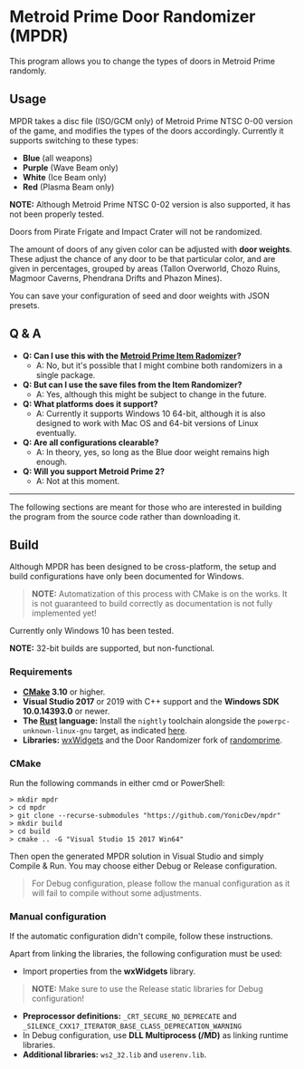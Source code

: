 # Metroid Prime Door Randomizer (MPDR)

This program allows you to change the types of doors in Metroid Prime randomly.

## Usage

MPDR takes a disc file (ISO/GCM only) of Metroid Prime NTSC 0-00 version of the game,
and modifies the types of the doors accordingly. Currently it supports switching
to these types:

* **Blue** (all weapons)
* **Purple** (Wave Beam only)
* **White** (Ice Beam only)
* **Red** (Plasma Beam only)

**NOTE:** Although Metroid Prime NTSC 0-02 version is also supported, it has not been properly tested.

Doors from Pirate Frigate and Impact Crater will not be randomized.

The amount of doors of any given color can be adjusted with **door weights**.
These adjust the chance of any door to be that particular color, and are given in percentages, grouped by areas (Tallon Overworld, Chozo Ruins, Magmoor Caverns, Phendrana Drifts and Phazon Mines).

You can save your configuration of seed and door weights with JSON presets.

## Q & A

* **Q: Can I use this with the [Metroid Prime Item Radomizer](https://github.com/etaylor8086/metroid-prime-randomizer)?**
  * A: No, but it's possible that I might combine both randomizers in a single package.
* **Q: But can I use the save files from the Item Randomizer?**
  * A: Yes, although this might be subject to change in the future.
* **Q: What platforms does it support?**
  * A: Currently it supports Windows 10 64-bit, although it is also designed to work with Mac OS and 64-bit versions of Linux eventually.
* **Q: Are all configurations clearable?**
  * A: In theory, yes, so long as the Blue door weight remains high enough.
* **Q: Will you support Metroid Prime 2?**
  * A: Not at this moment.

***
The following sections are meant for those who are interested in building the program from the source code rather than downloading it.

## Build
Although MPDR has been designed to be cross-platform, the setup and build configurations have only been documented for Windows.

> **NOTE:** Automatization of this process with CMake is on the works. It is not guaranteed to build correctly as documentation is not fully implemented yet!

Currently only Windows 10 has been tested.

**NOTE:** 32-bit builds are supported, but non-functional.

### Requirements

* **[CMake](https://cmake.org/download/) 3.10** or higher.
* **Visual Studio 2017** or 2019 with C++ support and the **Windows SDK 10.0.14393.0** or newer.
* **The [Rust](https://www.rust-lang.org/install.html) language:** Install the `nightly` toolchain alongside the `powerpc-unknown-linux-gnu` target, as indicated [here](https://github.com/YonicDev/randomprime/blob/master/compile_to_ppc/README.md).
* **Libraries:** [wxWidgets](https://github.com/wxWidgets/wxWidgets) and the Door Randomizer fork of [randomprime](https://github.com/YonicDev/randomprime).

### CMake
Run the following commands in either cmd or PowerShell:

```posh
> mkdir mpdr
> cd mpdr
> git clone --recurse-submodules "https://github.com/YonicDev/mpdr"
> mkdir build
> cd build
> cmake .. -G "Visual Studio 15 2017 Win64"

```

Then open the generated MPDR solution in Visual Studio and simply Compile & Run. You may choose either Debug or Release configuration.

> For Debug configuration, please follow the manual configuration as it will fail to compile without some adjustments.

### Manual configuration

If the automatic configuration didn't compile, follow these instructions.

Apart from linking the libraries, the following configuration must be used:
* Import properties from the **wxWidgets** library.
> **NOTE:** Make sure to use the Release static libraries for Debug configuration!
* **Preprocessor definitions:** `_CRT_SECURE_NO_DEPRECATE` and `_SILENCE_CXX17_ITERATOR_BASE_CLASS_DEPRECATION_WARNING`
* In Debug configuration, use **DLL Multiprocess (/MD)** as linking runtime libraries.
* **Additional libraries:** `ws2_32.lib` and `userenv.lib`.
